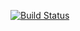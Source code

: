 [![Build Status](https://travis-ci.org/MonkeyPerformingCodingAction/iOSUnitTestSample.svg?branch=master)](https://travis-ci.org/MonkeyPerformingCodingAction/iOSUnitTestSample)
